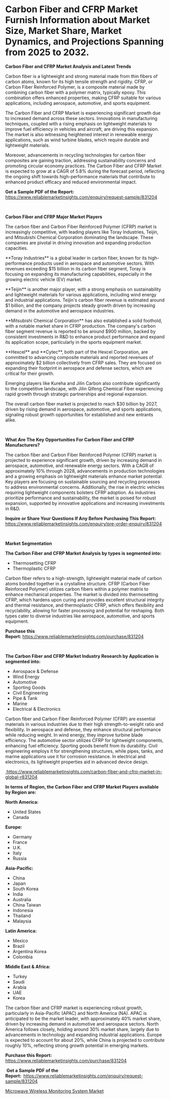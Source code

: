 <p><h1>Carbon Fiber and CFRP Market Furnish Information about Market Size, Market Share, Market Dynamics, and Projections Spanning from 2025 to 2032.</h1></p><p><strong>Carbon Fiber and CFRP Market Analysis and Latest Trends</strong></p>
<p><p>Carbon fiber is a lightweight and strong material made from thin fibers of carbon atoms, known for its high tensile strength and rigidity. CFRP, or Carbon Fiber Reinforced Polymer, is a composite material made by combining carbon fiber with a polymer matrix, typically epoxy. This combination offers enhanced properties, making CFRP suitable for various applications, including aerospace, automotive, and sports equipment.</p><p>The Carbon Fiber and CFRP Market is experiencing significant growth due to increased demand across these sectors. Innovations in manufacturing techniques, coupled with a rising emphasis on lightweight materials to improve fuel efficiency in vehicles and aircraft, are driving this expansion. The market is also witnessing heightened interest in renewable energy applications, such as wind turbine blades, which require durable and lightweight materials. </p><p>Moreover, advancements in recycling technologies for carbon fiber composites are gaining traction, addressing sustainability concerns and promoting circular economy practices. The Carbon Fiber and CFRP Market is expected to grow at a CAGR of 5.8% during the forecast period, reflecting the ongoing shift towards high-performance materials that contribute to enhanced product efficacy and reduced environmental impact.</p></p>
<p><strong>Get a Sample PDF of the Report:&nbsp;</strong> <a href="https://www.reliablemarketinsights.com/enquiry/request-sample/831204?utm_campaign=3064&utm_medium=2&utm_source=Github&utm_content=ia&utm_term=25032025&utm_id=carbon-fiber-and-cfrp">https://www.reliablemarketinsights.com/enquiry/request-sample/831204</a></p>
<p>&nbsp;</p>
<p><strong>Carbon Fiber and CFRP Major Market Players</strong></p>
<p><p>The carbon fiber and Carbon Fiber Reinforced Polymer (CFRP) market is increasingly competitive, with leading players like Toray Industries, Teijin, and Mitsubishi Chemical Corporation dominating the landscape. These companies are pivotal in driving innovation and expanding production capacities.</p><p>**Toray Industries** is a global leader in carbon fiber, known for its high-performance products used in aerospace and automotive sectors. With revenues exceeding $15 billion in its carbon fiber segment, Toray is focusing on expanding its manufacturing capabilities, especially in the growing electric vehicle (EV) market.</p><p>**Teijin** is another major player, with a strong emphasis on sustainability and lightweight materials for various applications, including wind energy and industrial applications. Teijin's carbon fiber revenue is estimated around $1 billion, and the company projects steady growth driven by increasing demand in the automotive and aerospace industries.</p><p>**Mitsubishi Chemical Corporation** has also established a solid foothold, with a notable market share in CFRP production. The company's carbon fiber segment revenue is reported to be around $900 million, backed by consistent investments in R&D to enhance product performance and expand its application scope, particularly in the sports equipment market.</p><p>**Hexcel** and **Cytec**, both part of the Hexcel Corporation, are committed to advancing composite materials and reported revenues of approximately $2 billion collectively from CFRP sales. They are focused on expanding their footprint in aerospace and defense sectors, which are critical for their growth.</p><p>Emerging players like Kureha and Jilin Carbon also contribute significantly to the competitive landscape, with Jilin Qifeng Chemical Fiber experiencing rapid growth through strategic partnerships and regional expansion.</p><p>The overall carbon fiber market is projected to reach $30 billion by 2027, driven by rising demand in aerospace, automotive, and sports applications, signaling robust growth opportunities for established and new entrants alike.</p></p>
<p>&nbsp;</p>
<p><strong>What Are The Key Opportunities For Carbon Fiber and CFRP Manufacturers?</strong></p>
<p><p>The carbon fiber and Carbon Fiber Reinforced Polymer (CFRP) market is projected to experience significant growth, driven by increasing demand in aerospace, automotive, and renewable energy sectors. With a CAGR of approximately 10% through 2028, advancements in production technologies and a growing emphasis on lightweight materials enhance market potential. Key players are focusing on sustainable sourcing and recycling processes to address environmental concerns. Additionally, the rise in electric vehicles requiring lightweight components bolsters CFRP adoption. As industries prioritize performance and sustainability, the market is poised for robust expansion, supported by innovative applications and increasing investments in R&D.</p></p>
<p><strong>Inquire or Share Your Questions If Any Before Purchasing This Report:</strong> <a href="https://www.reliablemarketinsights.com/enquiry/pre-order-enquiry/831204?utm_campaign=3064&utm_medium=2&utm_source=Github&utm_content=ia&utm_term=25032025&utm_id=carbon-fiber-and-cfrp">https://www.reliablemarketinsights.com/enquiry/pre-order-enquiry/831204</a></p>
<p>&nbsp;</p>
<p><strong>Market Segmentation</strong></p>
<p><strong>The Carbon Fiber and CFRP Market Analysis by types is segmented into:</strong></p>
<p><ul><li>Thermosetting CFRP</li><li>Thermoplastic CFRP</li></ul></p>
<p><p>Carbon fiber refers to a high-strength, lightweight material made of carbon atoms bonded together in a crystalline structure. CFRP (Carbon Fiber Reinforced Polymer) utilizes carbon fibers within a polymer matrix to enhance mechanical properties. The market is divided into thermosetting CFRP, which hardens upon curing and provides excellent structural integrity and thermal resistance, and thermoplastic CFRP, which offers flexibility and recyclability, allowing for faster processing and potential for reshaping. Both types cater to diverse industries like aerospace, automotive, and sports equipment.</p></p>
<p><strong>Purchase this Report:&nbsp;</strong><a href="https://www.reliablemarketinsights.com/purchase/831204?utm_campaign=3064&utm_medium=2&utm_source=Github&utm_content=ia&utm_term=25032025&utm_id=carbon-fiber-and-cfrp">https://www.reliablemarketinsights.com/purchase/831204</a></p>
<p>&nbsp;</p>
<p><strong>The Carbon Fiber and CFRP Market Industry Research by Application is segmented into:</strong></p>
<p><ul><li>Aerospace & Defense</li><li>Wind Energy</li><li>Automotive</li><li>Sporting Goods</li><li>Civil Engineering</li><li>Pipe & Tank</li><li>Marine</li><li>Electrical & Electronics</li></ul></p>
<p><p>Carbon fiber and Carbon Fiber Reinforced Polymer (CFRP) are essential materials in various industries due to their high strength-to-weight ratio and flexibility. In aerospace and defense, they enhance structural performance while reducing weight. In wind energy, they improve turbine blade efficiency. The automotive sector utilizes CFRP for lightweight components, enhancing fuel efficiency. Sporting goods benefit from its durability. Civil engineering employs it for strengthening structures, while pipes, tanks, and marine applications use it for corrosion resistance. In electrical and electronics, its lightweight properties aid in advanced device design.</p></p>
<p><a href="https://www.reliablemarketinsights.com/carbon-fiber-and-cfrp-market-in-global-r831204?utm_campaign=3064&utm_medium=2&utm_source=Github&utm_content=ia&utm_term=25032025&utm_id=carbon-fiber-and-cfrp">&nbsp;https://www.reliablemarketinsights.com/carbon-fiber-and-cfrp-market-in-global-r831204</a></p>
<p><strong>In terms of Region, the Carbon Fiber and CFRP Market Players available by Region are:</strong></p>
<p>
    <p> <strong> North America: </strong>
        <ul>
            <li>United States</li>
            <li>Canada</li>
        </ul>
        </p> 
    <p> <strong> Europe: </strong>
        <ul>
            <li>Germany</li>
            <li>France</li>
            <li>U.K.</li>
            <li>Italy</li>
            <li>Russia</li>
        </ul>
        </p> 
    <p> <strong> Asia-Pacific: </strong>
        <ul>
            <li>China</li>
            <li>Japan</li>
            <li>South Korea</li>
            <li>India</li>
            <li>Australia</li>
            <li>China Taiwan</li>
            <li>Indonesia</li>
            <li>Thailand</li>
            <li>Malaysia</li>
        </ul>
        </p> 
    <p> <strong> Latin America: </strong>
        <ul>
            <li>Mexico</li>
            <li>Brazil</li>
            <li>Argentina Korea</li>
            <li>Colombia</li>
        </ul>
        </p> 
    <p> <strong> Middle East & Africa: </strong>
        <ul>
            <li>Turkey</li>
            <li>Saudi</li>
            <li>Arabia</li>
            <li>UAE</li>
            <li>Korea</li>
        </ul>
    </p>
    </p>
<p><p>The carbon fiber and CFRP market is experiencing robust growth, particularly in Asia-Pacific (APAC) and North America (NA). APAC is anticipated to be the market leader, with approximately 40% market share, driven by increasing demand in automotive and aerospace sectors. North America follows closely, holding around 30% market share, largely due to advancements in technology and expanding industrial applications. Europe is expected to account for about 20%, while China is projected to contribute roughly 10%, reflecting strong growth potential in emerging markets.</p></p>
<p><strong>Purchase this Report: </strong><a href="https://www.reliablemarketinsights.com/purchase/831204?utm_campaign=3064&utm_medium=2&utm_source=Github&utm_content=ia&utm_term=25032025&utm_id=carbon-fiber-and-cfrp">https://www.reliablemarketinsights.com/purchase/831204</a></p>
<p>&nbsp;<strong>Get a Sample PDF of the Report:&nbsp;&nbsp;</strong><a href="https://www.reliablemarketinsights.com/enquiry/request-sample/831204?utm_campaign=3064&utm_medium=2&utm_source=Github&utm_content=ia&utm_term=25032025&utm_id=carbon-fiber-and-cfrp">https://www.reliablemarketinsights.com/enquiry/request-sample/831204</a></p>
<p><strong></strong></p>
<p><p><a href="https://github.com/rianttegang/Market-Research-Report-List-1/blob/main/microwave-wireless-monitoring-system-market.md?utm_campaign=3064&utm_medium=2&utm_source=Github&utm_content=ia&utm_term=25032025&utm_id=carbon-fiber-and-cfrp">Microwave Wireless Monitoring System Market</a></p></p>